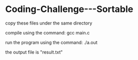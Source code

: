 # Coding-Challenge---Sortable
copy these files under the same directory

compile using the command: gcc main.c

run the program using the command: ./a.out

the output file is "result.txt"
